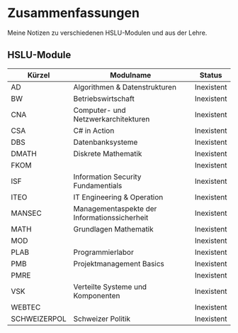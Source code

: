 # Zusammenfassungen

Meine Notizen zu verschiedenen HSLU-Modulen und aus der Lehre.

## HSLU-Module

| Kürzel	| Modulname			| Status |
|---------------|-------------------------------|---|
| AD		| Algorithmen & Datenstrukturen	| Inexistent |
| BW | Betriebswirtschaft | Inexistent |
| CNA | Computer- und Netzwerkarchitekturen | Inexistent |
| CSA | C# in Action | Inexistent |
| DBS | Datenbanksysteme | Inexistent |
| DMATH | Diskrete Mathematik | Inexistent |
| FKOM |  | Inexistent |
| ISF | Information Security Fundamentials | Inexistent |
| ITEO | IT Engineering & Operation | Inexistent |
| MANSEC | Managementaspekte der Informationssicherheit | Inexistent |
| MATH | Grundlagen Mathematik | Inexistent |
| MOD |  | Inexistent |
| PLAB | Programmierlabor | Inexistent |
| PMB | Projektmanagement Basics | Inexistent |
| PMRE |  | Inexistent |
| VSK | Verteilte Systeme und Komponenten | Inexistent |
| WEBTEC |  | Inexistent |
| SCHWEIZERPOL	| Schweizer Politik	| Inexistent |
